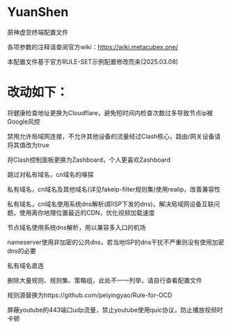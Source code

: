 # YuanShen
原神虚空终端配置文件

各项参数的注释请查阅官方wiki：https://wiki.metacubex.one/

本配置文件基于官方RULE-SET示例配置修改而来(2025.03.08)

# 改动如下：

将健康检查地址更换为Cloudflare，避免短时间内检查次数过多导致节点ip被Google风控

禁用允许局域网连接，不允许其他设备的流量经过Clash核心，路由/网关设备请将其值改为true

将Clash控制面板更换为Zashboard，个人更喜欢Zashboard

跳过对私有域名，cn域名的嗅探

私有域名，cn域名及其他域名(详见fakeip-filter规则集)使用realip，改善兼容性

私有域名，cn域名使用系统dns解析(即ISP下发的dns)，解决局域网设备互联问题，使用离你地理位置最近的CDN，优化视频加载速度

节点域名使用系统dns解析，用以兼容多入口的机场

nameserver使用非加密的公共dns，若当地ISP的dns干扰不严重则没有使用加密dns的必要

私有域名直连

删除大量规则、规则集、策略组，此处不一一列举，请自行查看配置文件

规则源替换为https://github.com/peiyingyao/Rule-for-OCD

屏蔽youtube的443端口udp流量，禁止youtube使用quic协议，防止播放视频时卡顿
